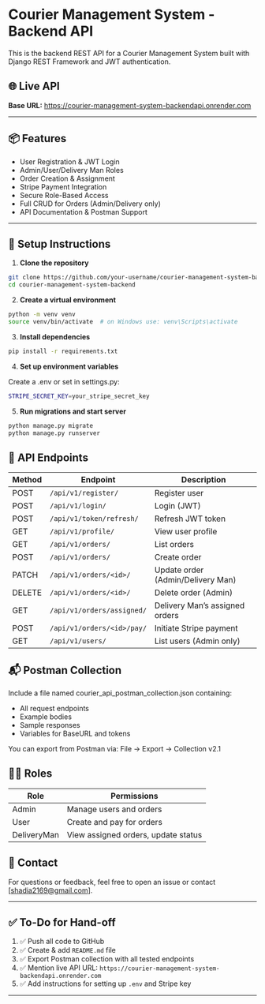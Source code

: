# Courier Management System - Backend API

This is the backend REST API for a Courier Management System built with Django REST Framework and JWT authentication.

## 🌐 Live API

**Base URL:** https://courier-management-system-backendapi.onrender.com

---

## 📦 Features

- User Registration & JWT Login
- Admin/User/Delivery Man Roles
- Order Creation & Assignment
- Stripe Payment Integration
- Secure Role-Based Access
- Full CRUD for Orders (Admin/Delivery only)
- API Documentation & Postman Support

---

## 🚀 Setup Instructions

1. **Clone the repository**

```bash
git clone https://github.com/your-username/courier-management-system-backend.git
cd courier-management-system-backend
```

2. **Create a virtual environment**

```bash
python -m venv venv
source venv/bin/activate  # on Windows use: venv\Scripts\activate
```

3. **Install dependencies**

```bash
pip install -r requirements.txt
```

4. **Set up environment variables**

Create a .env or set in settings.py: 
```bash
STRIPE_SECRET_KEY=your_stripe_secret_key
```

5. **Run migrations and start server**
```bash
python manage.py migrate
python manage.py runserver
```

## 🧪 API Endpoints

| Method | Endpoint                   | Description                       |
| ------ | -------------------------- | --------------------------------- |
| POST   | `/api/v1/register/`        | Register user                     |
| POST   | `/api/v1/login/`           | Login (JWT)                       |
| POST   | `/api/v1/token/refresh/`   | Refresh JWT token                 |
| GET    | `/api/v1/profile/`         | View user profile                 |
| GET    | `/api/v1/orders/`          | List orders                       |
| POST   | `/api/v1/orders/`          | Create order                      |
| PATCH  | `/api/v1/orders/<id>/`     | Update order (Admin/Delivery Man) |
| DELETE | `/api/v1/orders/<id>/`     | Delete order (Admin)              |
| GET    | `/api/v1/orders/assigned/` | Delivery Man’s assigned orders    |
| POST   | `/api/v1/orders/<id>/pay/` | Initiate Stripe payment           |
| GET    | `/api/v1/users/`           | List users (Admin only)           |


## 📬 Postman Collection

Include a file named courier_api_postman_collection.json containing:

- All request endpoints
- Example bodies
- Sample responses
- Variables for BaseURL and tokens

You can export from Postman via: File → Export → Collection v2.1

## 🙋‍♂️ Roles
| Role        | Permissions                         |
| ----------- | ----------------------------------- |
| Admin       | Manage users and orders             |
| User        | Create and pay for orders           |
| DeliveryMan | View assigned orders, update status |

## 📩 Contact
For questions or feedback, feel free to open an issue or contact [shadia2169@gmail.com].

---

## ✅ To-Do for Hand-off

1. ✅ Push all code to GitHub
2. ✅ Create & add `README.md` file
3. ✅ Export Postman collection with all tested endpoints
4. ✅ Mention live API URL: `https://courier-management-system-backendapi.onrender.com`
5. ✅ Add instructions for setting up `.env` and Stripe key

---


